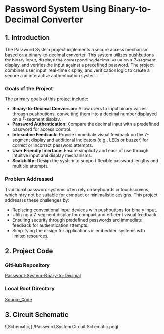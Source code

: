 # Password System Using Binary-to-Decimal Converter  

## 1. Introduction  
The Password System project implements a secure access mechanism based on a binary-to-decimal converter. This system utilizes pushbuttons for binary input, displays the corresponding decimal value on a 7-segment display, and verifies the input against a predefined password. The project combines user input, real-time display, and verification logic to create a secure and interactive authentication system.  

### Goals of the Project  
The primary goals of this project include:  

- **Binary-to-Decimal Conversion:** Allow users to input binary values through pushbuttons, converting them into a decimal number displayed on a 7-segment display.  
- **Password Authentication:** Compare the decimal input with a predefined password for access control.  
- **Interactive Feedback:** Provide immediate visual feedback on the 7-segment display and additional indicators (e.g., LEDs or buzzer) for correct or incorrect password attempts.  
- **User-Friendly Interface:** Ensure simplicity and ease of use through intuitive input and display mechanisms.  
- **Scalability:** Design the system to support flexible password lengths and multiple attempts.  

### Problem Addressed  
Traditional password systems often rely on keyboards or touchscreens, which may not be suitable for compact or minimalistic designs. This project addresses these challenges by:  

- Replacing conventional input devices with pushbuttons for binary input.  
- Utilizing a 7-segment display for compact and efficient visual feedback.  
- Ensuring security through predefined passwords and immediate feedback for authentication attempts.  
- Simplifying the design for applications in embedded systems with limited resources.  

## 2. Project Code  

### GitHub Repository  
[Password-System-Binary-to-Decimal](https://github.com/malikanas553/Password-System)  

### Local Root Directory  
[Source_Code](./Password_System)  

## 3. Circuit Schematic
![Schematic](./Password System Circuit Schematic.png)
